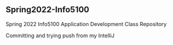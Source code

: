## Spring2022-Info5100
Spring 2022 Info5100 Application Development Class Repository

Committing and trying push from my IntelliJ
